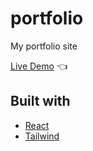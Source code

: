 # portfolio
My portfolio site


[Live Demo](https://conor-dunne.netlify.app/) :point_left:


## Built with

- [React](https://reactjs.org/)
- [Tailwind](https://tailwindcss.com/)
